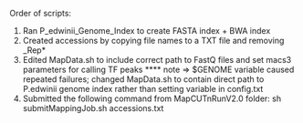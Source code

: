 Order of scripts:

1. Ran P_edwinii_Genome_Index to create FASTA index + BWA index
2. Created accessions by copying file names to a TXT file and removing _Rep*
3. Edited MapData.sh to include correct path to FastQ files and set macs3 parameters for calling TF peaks
     **** note => $GENOME variable caused repeated failures; changed MapData.sh to contain direct path to P.edwinii genome index rather than setting variable in config.txt
4. Submitted the following command from MapCUTnRunV2.0 folder:
     sh submitMappingJob.sh accessions.txt
